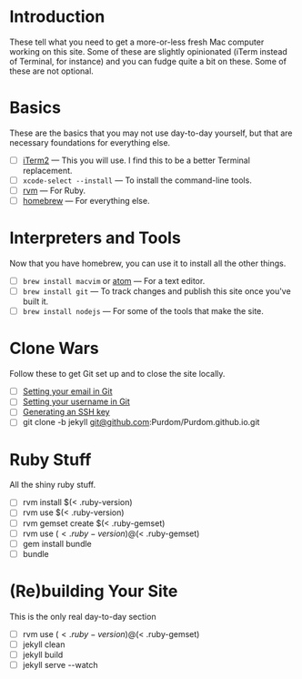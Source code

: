 # Introduction

These tell what you need to get a more-or-less fresh Mac computer working
on this site. Some of these are slightly opinionated (iTerm instead of
Terminal, for instance) and you can fudge quite a bit on these. Some of
these are not optional.

# Basics

These are the basics that you may not use day-to-day yourself, but that
are necessary foundations for everything else.

* [ ] [iTerm2](https://www.iterm2.com/) — This you will use. I find this
  to be a better Terminal replacement.
* [ ] `xcode-select --install` — To install the command-line tools.
* [ ] [rvm](http://rvm.io) — For Ruby.
* [ ] [homebrew](http://brew.sh/) — For everything else.

# Interpreters and Tools

Now that you have homebrew, you can use it to install all the other
things.

* [ ] `brew install macvim` or [atom](https://atom.io/) — For a text
  editor.
* [ ] `brew install git` — To track changes and publish this site once
  you've built it.
* [ ] `brew install nodejs` — For some of the tools that make the site.

# Clone Wars

Follow these to get Git set up and to close the site locally.

* [ ] [Setting your email in Git](https://help.github.com/articles/setting-your-email-in-git/)
* [ ] [Setting your username in Git](https://help.github.com/articles/setting-your-username-in-git/)
* [ ] [Generating an SSH key](https://help.github.com/articles/generating-an-ssh-key/)
* [ ] git clone -b jekyll git@github.com:Purdom/Purdom.github.io.git

# Ruby Stuff

All the shiny ruby stuff.

* [ ] rvm install $(< .ruby-version)
* [ ] rvm use $(< .ruby-version)
* [ ] rvm gemset create $(< .ruby-gemset)
* [ ] rvm use $(< .ruby-version)@$(< .ruby-gemset)
* [ ] gem install bundle
* [ ] bundle

# (Re)building Your Site

This is the only real day-to-day section

* [ ] rvm use $(< .ruby-version)@$(< .ruby-gemset)
* [ ] jekyll clean
* [ ] jekyll build
* [ ] jekyll serve --watch

